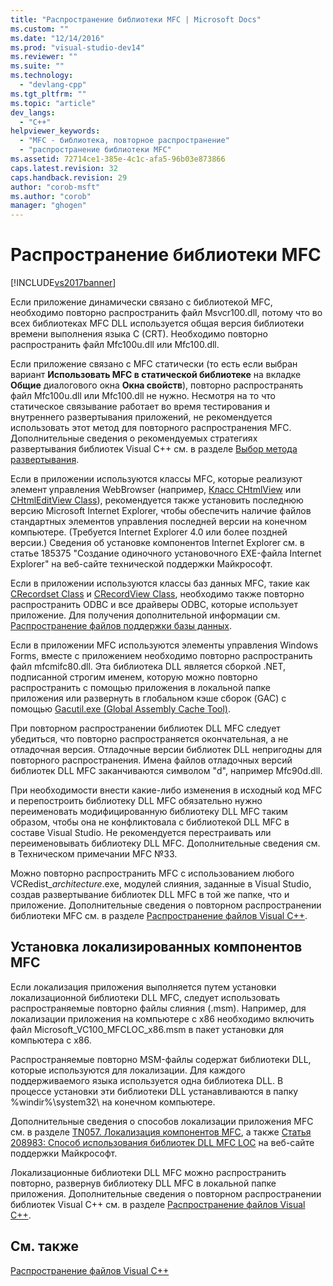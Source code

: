 ```yaml
---
title: "Распространение библиотеки MFC | Microsoft Docs"
ms.custom: ""
ms.date: "12/14/2016"
ms.prod: "visual-studio-dev14"
ms.reviewer: ""
ms.suite: ""
ms.technology: 
  - "devlang-cpp"
ms.tgt_pltfrm: ""
ms.topic: "article"
dev_langs: 
  - "C++"
helpviewer_keywords: 
  - "MFC - библиотека, повторное распространение"
  - "распространение библиотеки MFC"
ms.assetid: 72714ce1-385e-4c1c-afa5-96b03e873866
caps.latest.revision: 32
caps.handback.revision: 29
author: "corob-msft"
ms.author: "corob"
manager: "ghogen"
---
```

# Распространение библиотеки MFC
[!INCLUDE[vs2017banner](../assembler/inline/includes/vs2017banner.md)]

Если приложение динамически связано с библиотекой MFC, необходимо повторно распространить файл Msvcr100.dll, потому что во всех библиотеках MFC DLL используется общая версия библиотеки времени выполнения языка C \(CRT\).  Необходимо повторно распространить файл Mfc100u.dll или Mfc100.dll.  
  
 Если приложение связано с MFC статически \(то есть если выбран вариант **Использовать MFC в статической библиотеке** на вкладке **Общие** диалогового окна **Окна свойств**\), повторно распространять файл Mfc100u.dll или Mfc100.dll не нужно.  Несмотря на то что статическое связывание работает во время тестирования и внутреннего развертывания приложений, не рекомендуется использовать этот метод для повторного распространения MFC.  Дополнительные сведения о рекомендуемых стратегиях развертывания библиотек Visual C\+\+ см. в разделе [Выбор метода развертывания](../ide/choosing-a-deployment-method.md).  
  
 Если в приложении используются классы MFC, которые реализуют элемент управления WebBrowser \(например, [Класс CHtmlView](../mfc/reference/chtmlview-class.md) или [CHtmlEditView Class](../mfc/reference/chtmleditview-class.md)\), рекомендуется также установить последнюю версию Microsoft Internet Explorer, чтобы обеспечить наличие файлов стандартных элементов управления последней версии на конечном компьютере. \(Требуется Internet Explorer 4.0 или более поздней версии.\) Сведения об установке компонентов Internet Explorer см. в статье 185375 "Создание одиночного установочного EXE\-файла Internet Explorer" на веб\-сайте технической поддержки Майкрософт.  
  
 Если в приложении используются классы баз данных MFC, такие как [CRecordset Class](../Topic/CRecordset%20Class.md) и [CRecordView Class](../mfc/reference/crecordview-class.md), необходимо также повторно распространить ODBC и все драйверы ODBC, которые использует приложение.  Для получения дополнительной информации см. [Распространение файлов поддержки базы данных](../ide/redistributing-database-support-files.md).  
  
 Если в приложении MFC используются элементы управления Windows Forms, вместе с приложением необходимо повторно распространить файл mfcmifc80.dll.  Эта библиотека DLL является сборкой .NET, подписанной строгим именем, которую можно повторно распространить с помощью приложения в локальной папке приложения или развернуть в глобальном кэше сборок \(GAC\) с помощью [Gacutil.exe \(Global Assembly Cache Tool\)](../Topic/Gacutil.exe%20\(Global%20Assembly%20Cache%20Tool\).md).  
  
 При повторном распространении библиотек DLL MFC следует убедиться, что повторно распространяется окончательная, а не отладочная версия.  Отладочные версии библиотек DLL непригодны для повторного распространения.  Имена файлов отладочных версий библиотек DLL MFC заканчиваются символом "d", например Mfc90d.dll.  
  
 При необходимости внести какие\-либо изменения в исходный код MFC и перепостроить библиотеку DLL MFC обязательно нужно переименовать модифицированную библиотеку DLL MFC таким образом, чтобы она не конфликтовала с библиотекой DLL MFC в составе Visual Studio.  Не рекомендуется перестраивать или переименовывать библиотеку DLL MFC.  Дополнительные сведения см. в Техническом примечании MFC №33.  
  
 Можно повторно распространить MFC с использованием любого VCRedist\_*architecture*.exe, модулей слияния, заданные в Visual Studio, создав развертывание библиотек DLL MFC в той же папке, что и приложение.  Дополнительные сведения о повторном распространении библиотеки MFC см. в разделе [Распространение файлов Visual C\+\+](../Topic/Redistributing%20Visual%20C++%20Files.md).  
  
## Установка локализированных компонентов MFC  
 Если локализация приложения выполняется путем установки локализационной библиотеки DLL MFC, следует использовать распространяемые повторно файлы слияния \(.msm\).  Например, для локализации приложения на компьютере с x86 необходимо включить файл Microsoft\_VC100\_MFCLOC\_x86.msm в пакет установки для компьютера с x86.  
  
 Распространяемые повторно MSM\-файлы содержат библиотеки DLL, которые используются для локализации.  Для каждого поддерживаемого языка используется одна библиотека DLL.  В процессе установки эти библиотеки DLL устанавливаются в папку %windir%\\system32\\ на конечном компьютере.  
  
 Дополнительные сведения о способов локализации приложения MFC см. в разделе [TN057. Локализация компонентов MFC](../mfc/tn057-localization-of-mfc-components.md), а также [Статья 208983: Способ использования библиотек DLL MFC LOC](http://go.microsoft.com/fwlink/?LinkId=198025) на веб\-сайте поддержки Майкрософт.  
  
 Локализационные библиотеки DLL MFC можно распространить повторно, развернув библиотеку DLL MFC в локальной папке приложения.  Дополнительные сведения о повторном распространении библиотек Visual C\+\+ см. в разделе [Распространение файлов Visual C\+\+](../Topic/Redistributing%20Visual%20C++%20Files.md).  
  
## См. также  
 [Распространение файлов Visual C\+\+](../Topic/Redistributing%20Visual%20C++%20Files.md)